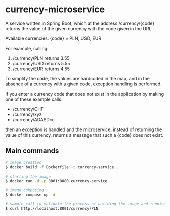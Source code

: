 # currency-microservice

A service written in Spring Boot, which at the address /currency/{code} returns the value of the given currency with the
code given in the URL.

Available currencies: {code} = PLN, USD, EUR

For example, calling:

1. /currency/PLN returns 3.55
2. /currency/USD returns 5.55
3. /currency/EUR returns 4.55

To simplify the code, the values are hardcoded in the map, and in the absence of a currency with a given code, exception
handling is performed.

If you enter a currency code that does not exist in the application by making one of these example calls:

- /currency/CHF
- /currency/xyz
- /currency/ADASDcc

then an exception is handled and the microservice, instead of returning the value of this currency, returns a message
that such a {code} does not exist.

## Main commands

```bash
# image creation
$ docker build -f Dockerfile -t currency-service .

# starting the image
$ docker run -d -p 8001:8080 currency-service

# image composing
$ docker-compose up -d

# sample call to validate the process of building the image and running it
$ curl http://localhost:8001/currency/PLN
```

